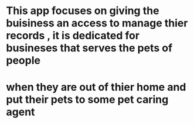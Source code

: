 # This app focuses on giving the buisiness an access to manage thier records , it is dedicated for busineses that serves the pets of people 
# when they are out of thier home and put their pets to some pet caring agent
